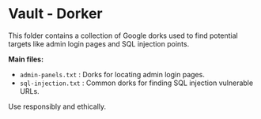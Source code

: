 # Vault - Dorker

This folder contains a collection of Google dorks used to find potential targets like admin login pages and SQL injection points.

**Main files:**
- `admin-panels.txt` : Dorks for locating admin login pages.
- `sql-injection.txt` : Common dorks for finding SQL injection vulnerable URLs.

Use responsibly and ethically.
